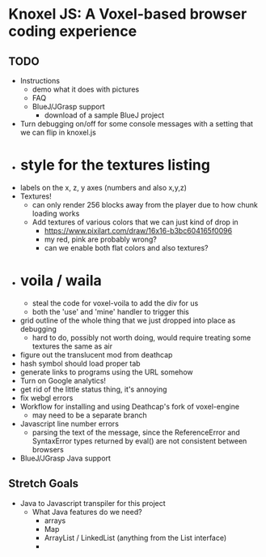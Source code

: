 # Knoxel JS: A Voxel-based browser coding experience

## TODO
* Instructions
    * demo what it does with pictures
    * FAQ
    * BlueJ/JGrasp support
        * download of a sample BlueJ project
* Turn debugging on/off for some console messages with a setting that we can flip in knoxel.js
* # style for the textures listing
* labels on the x, z, y axes (numbers and also x,y,z)
* Textures!
    * can only render 256 blocks away from the player due to how chunk loading works
    * Add textures of various colors that we can just kind of drop in
        * https://www.pixilart.com/draw/16x16-b3bc604165f0096
        * my red, pink are probably wrong?
        * can we enable both flat colors and also textures?
* # voila / waila
    * steal the code for voxel-voila to add the div for us
    * both the 'use' and 'mine' handler to trigger this
* grid outline of the whole thing that we just dropped into place as debugging
    * hard to do, possibly not worth doing, would require treating some textures the same as air
* figure out the translucent mod from deathcap
* hash symbol should load proper tab
* generate links to programs using the URL somehow
* Turn on Google analytics!
* get rid of the little status thing, it's annoying
* fix webgl errors
* Workflow for installing and using Deathcap's fork of voxel-engine
    * may need to be a separate branch
* Javascript line number errors
    * parsing the text of the message, since the ReferenceError and SyntaxError types returned by eval() are not consistent between browsers
* BlueJ/JGrasp Java support

## Stretch Goals
* Java to Javascript transpiler for this project
    * What Java features do we need?
        * arrays
        * Map
        * ArrayList / LinkedList (anything from the List interface)
        * 
